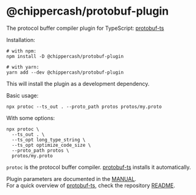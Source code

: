 @chippercash/protobuf-plugin
===================

The protocol buffer compiler plugin for TypeScript: [protobuf-ts](https://github.com/timostamm/protobuf-ts) 
 
Installation:

```shell script
# with npm:
npm install -D @chippercash/protobuf-plugin

# with yarn:
yarn add --dev @chippercash/protobuf-plugin
```             

This will install the plugin as a development dependency.  

Basic usage:
```shell script
npx protoc --ts_out . --proto_path protos protos/my.proto 
```

With some options:
```shell script
npx protoc \ 
  --ts_out . \
  --ts_opt long_type_string \
  --ts_opt optimize_code_size \
  --proto_path protos \
  protos/my.proto 
```

`protoc` is the protocol buffer compiler. [protobuf-ts](https://github.com/timostamm/protobuf-ts) 
installs it automatically.

Plugin parameters are documented in the [MANUAL](https://github.com/timostamm/protobuf-ts/blob/master/MANUAL.md#the-protoc-plugin).  
For a quick overview of [protobuf-ts](https://github.com/timostamm/protobuf-ts), check the repository [README](https://github.com/timostamm/protobuf-ts/blob/master/README.md).
